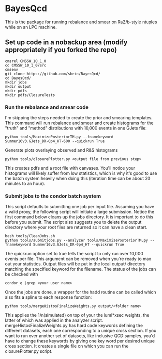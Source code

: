 # BayesQcd

This is the package for running rebalance and smear on Ra2/b-style ntuples while on an LPC machine. 
## Set up code in a nobackup area (modify appropriately if you forked the repo)

```
cmsrel CMSSW_10_1_0
cd CMSSW_10_1_0/src
cmsenv
git clone https://github.com/sbein/BayesQcd/
cd BayesQcd/
mkdir jobs
mkdir output
mkdir pdfs
mkdir pdfs/ClosureTests
```

### Run the rebalance and smear code
I'm skipping the steps needed to create the prior and smearing templates. This command will run rebalance and smear and create histograms for the "truth" and "method" distributions with 10,000 events in one GJets file:

```
python tools/MaximizePosteriorTM.py --fnamekeyword Summer16v3.GJets_DR-0p4_HT-600 --quickrun True
```

Generate plots overlaying observed and R&S histograms

```
python tools/closurePlotter.py <output file from previous step>
```

This creates pdfs and a root file with canvases. You'll notice your histograms will likely suffer from low statistics, which is why it's good to use the batch system heavily when doing this (iteration time can be about 20 minutes to an hour). 


### Submit jobs to the condor batch system

This script defaults to submitting one job per input file. Assuming you have a valid proxy, the following script will initiate a large submission. Notice the first command below cleans up the jobs directory. It is important to do this before you submit. The script also suggests you to delete the output directory where your root files are returned so it can have a clean start. 

```
bash tools/CleanJobs.sh
python tools/submitjobs.py --analyzer tools/MaximizePosteriorTM.py --fnamekeyword Summer16v3.GJets_DR-0p4_HT --quickrun True
```
The quickrun option set to true tells the script to only run over 10,000 events per file. This argument can be removed when you're ready to max out your statistics. Output files will be put in the local output/<keyword> directory matching the specified keyword for the filename. The status of the jobs can be checked with

```
condor_q |grep <your user name>
```

Once the jobs are done, a wrapper for the hadd routine can be called which also fits a spline to each response function:
```
python tools/mergeHistosFinalizeWeights.py output/<folder name>
```

This applies the 1/n(simulated) on top of your the lumi*xsec weights, the latter of which was applied in the analyzer script. mergeHistosFinalizeWeights.py has hard code keywords defining the different datasets, each one corresponding to a unique cross section. If you want to run over another set of datasets, like inclusive QCD samples, you'd have to change these keywords by giving one key word per desired unique cross section. It creates a single file on which you can run the closurePlotter.py script. 
